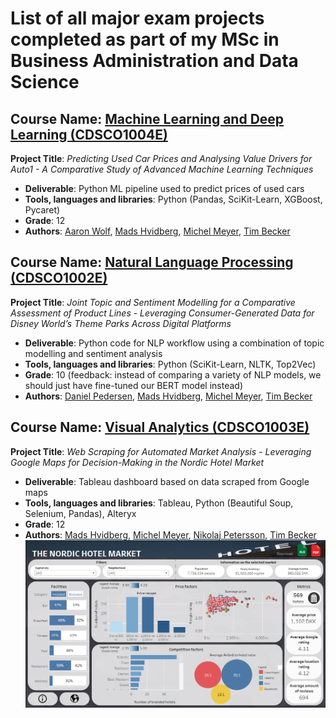 # List of all major exam projects completed as part of my MSc in Business Administration and Data Science

## Course Name: [Machine Learning and Deep Learning (CDSCO1004E)](https://github.com/hvidbergm/university-projects/tree/main/Machine%20Learning%20and%20Deep%20Learning)
**Project Title**: *Predicting Used Car Prices and Analysing Value Drivers for Auto1 - A Comparative Study of Advanced Machine Learning Techniques*
* **Deliverable**: Python ML pipeline used to predict prices of used cars
* **Tools, languages and libraries**: Python (Pandas, SciKit-Learn, XGBoost, Pycaret)
* **Grade**: 12
* **Authors**: [Aaron Wolf](https://github.com/aWLF5), [Mads Hvidberg](https://github.com/hvidbergm), [Michel Meyer](https://github.com/MichelMeyer19), [Tim Becker](https://github.com/tim-beck)

## Course Name: [Natural Language Processing (CDSCO1002E)](https://github.com/hvidbergm/university-projects/tree/main/Natural%20Language%20Processing)
**Project Title**: *Joint Topic and Sentiment Modelling for a Comparative Assessment of Product Lines - Leveraging Consumer-Generated Data for Disney World’s Theme Parks Across Digital Platforms*
* **Deliverable**: Python code for NLP workflow using a combination of topic modelling and sentiment analysis
* **Tools, languages and libraries**: Python (SciKit-Learn, NLTK, Top2Vec)
* **Grade**: 10 (feedback: instead of comparing a variety of NLP models, we should just have fine-tuned our BERT model instead)
* **Authors**: [Daniel Pedersen](https://github.com/NesreDerp), [Mads Hvidberg](https://github.com/hvidbergm), [Michel Meyer](https://github.com/MichelMeyer19), [Tim Becker](https://github.com/tim-beck)

## Course Name: [Visual Analytics (CDSCO1003E)](https://github.com/hvidbergm/university-projects/tree/main/Visual%20Analytics)
**Project Title**: *Web Scraping for Automated Market Analysis - Leveraging Google Maps for Decision-Making in the Nordic Hotel Market*
* **Deliverable**: Tableau dashboard based on data scraped from Google maps
* **Tools, languages and libraries**: Tableau, Python (Beautiful Soup, Selenium, Pandas), Alteryx
* **Grade**: 12
* **Authors**: [Mads Hvidberg](https://github.com/hvidbergm), [Michel Meyer](https://github.com/MichelMeyer19), [Nikolaj Petersson](https://github.com/nikolajpettersson), [Tim Becker](https://github.com/tim-beck) <br>
![Visual Analytics dashboard in Tableau](Visual%20Analytics/imgs/VA_Dashboard_front-page.png)
